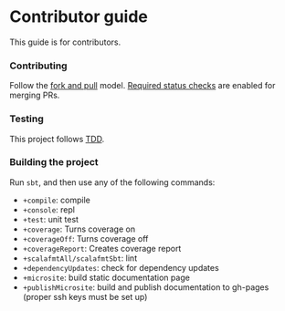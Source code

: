 # Contributor guide

This guide is for contributors.

### Contributing

Follow the [fork and pull](https://help.github.com/articles/using-pull-requests/) model.
[Required status checks](https://help.github.com/en/github/administering-a-repository/about-required-status-checks) are enabled for merging PRs.

### Testing
This project follows [TDD](https://en.wikipedia.org/wiki/Test-driven_development).

### Building the project
Run `sbt`, and then use any of the following commands:
 * `+compile`: compile
 * `+console`: repl
 * `+test`: unit test
 * `+coverage`: Turns coverage on
 * `+coverageOff`: Turns coverage off
 * `+coverageReport`: Creates coverage report
 * `+scalafmtAll/scalafmtSbt`: lint
 * `+dependencyUpdates`: check for dependency updates
 * `+microsite`: build static documentation page
 * `+publishMicrosite`: build and publish documentation to gh-pages (proper ssh keys must be set up)
